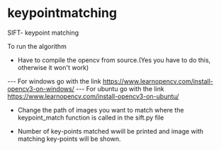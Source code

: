 # keypointmatching

SIFT- keypoint matching 

To run the algorithm 

- Have to compile the opencv from source.(Yes you have to do this, otherwise it won't work)

--- For windows go with the link https://www.learnopencv.com/install-opencv3-on-windows/
--- For ubuntu go with the link https://www.learnopencv.com/install-opencv3-on-ubuntu/

- Change the path of images you want to match where the keypoint_match function is called in the sift.py file 

- Number of key-points matched wwill be printed and image with matching key-points will be shown.
